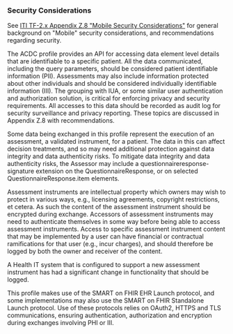 ### Security Considerations
See
[ITI TF-2.x Appendix Z.8 "Mobile Security Considerations"](https://www.ihe.net/uploadedFiles/Documents/ITI/IHE_ITI_Suppl_Appx-Z.pdf#page=9
"Mobile Security Considerations") for general background on "Mobile" security considerations, and recommendations regarding security.

The ACDC profile provides an API for accessing data element level details that are identifiable to a specific patient. All the data
communicated, including the query parameters, should be considered patient identifiable information (PII). Assessments may also
include information protected about other individuals and should be considered individually identifiable information (III).  The
grouping with IUA, or some similar user authentication and authorization solution, is critical for enforcing privacy and security
requirements. All accesses to this data should be recorded as audit log for security surveillance and privacy reporting. These
topics are discussed in Appendix Z.8 with recommendations.

Some data being exchanged in this profile represent the execution of an assessment, a validated instrument, for a patient.  The data
 in this can affect decision treatments, and so may need additional protection against data integrity and data authenticity risks.
 To mitigate data integrity and data authenticity risks, the Assessor may include a questionnaireresponse-signature  extension on
 the QuestionnaireResponse, or on selected QuestionnaireResponse.item elements.

Assessment instruments are intellectual property which owners may wish to protect in various ways, e.g., licensing agreements,
copyright restrictions, et cetera.  As such the content of the assessment instrument should be encrypted during exchange.
Accessors of assessment instruments may need to authenticate themselves in some way before being able to access assessment
instruments.  Access to specific assessment instrument content that may be implemented by a user can have financial or
contractual ramifications for that user (e.g., incur charges), and should therefore be logged by both the owner and receiver
of the content.

A Health IT system that is configured to support a new assessment instrument has had a significant change in functionality
that should be logged.

This profile makes use of the SMART on FHIR EHR Launch protocol, and some implementations may also use the SMART on FHIR
Standalone Launch protocol.  Use of these protocols relies on OAuth2, HTTPS and TLS communications, ensuring authentication,
authorization and encryption during exchanges involving PHI or III.

